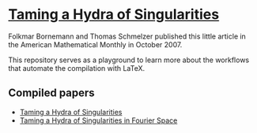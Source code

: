 # [Taming a Hydra of Singularities](https://www.tandfonline.com/doi/pdf/10.1080/00029890.2007.11920464)

Folkmar Bornemann and Thomas Schmelzer published this little article
in the American Mathematical Monthly in October 2007.

This repository serves as a playground to learn more about the workflows that automate
the compilation with LaTeX.

## Compiled papers

* [Taming a Hydra of Singularities](https://tschm.github.io/hydra/Hydra.pdf)
* [Taming a Hydra of Singularities in Fourier Space](https://tschm/github.io/hydra/Fourier.pdf)
